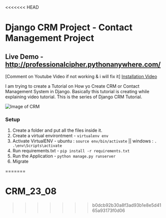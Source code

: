<<<<<<< HEAD
# Django CRM Project - Contact Management Project 

## Live Demo - http://professionalcipher.pythonanywhere.com/ 
[Comment on Youtube Video if not working & i will fix it] [Installation Video](https://youtu.be/A6mTN6G-adM)

I am trying to create a Tutorial on How yo Create CRM or Contact Management System in Django. Basically this tutorial is creating while explaining video tutorial. This is the series of Django CRM Tutorial.

![Image of CRM](https://studygyaan.com/wp-content/uploads/2020/02/Django-CRM-Website.jpg)

### Setup
1. Create a folder and put all the files inside it.
2. Create a virtual environtment - `virtualenv env`
3. Activate VirtualENV - ubuntu : `source env/bin/activate` || windows : `. .\env\Scripts\activate`
4. Run requirements.txt - `pip install -r requirements.txt`
5. Run the Application - `python manage.py runserver`
6. Migrate

=======
# CRM_23_08
>>>>>>> b0dcb92b30a8f3ad93b1e8e5d4165a93173f0d06

